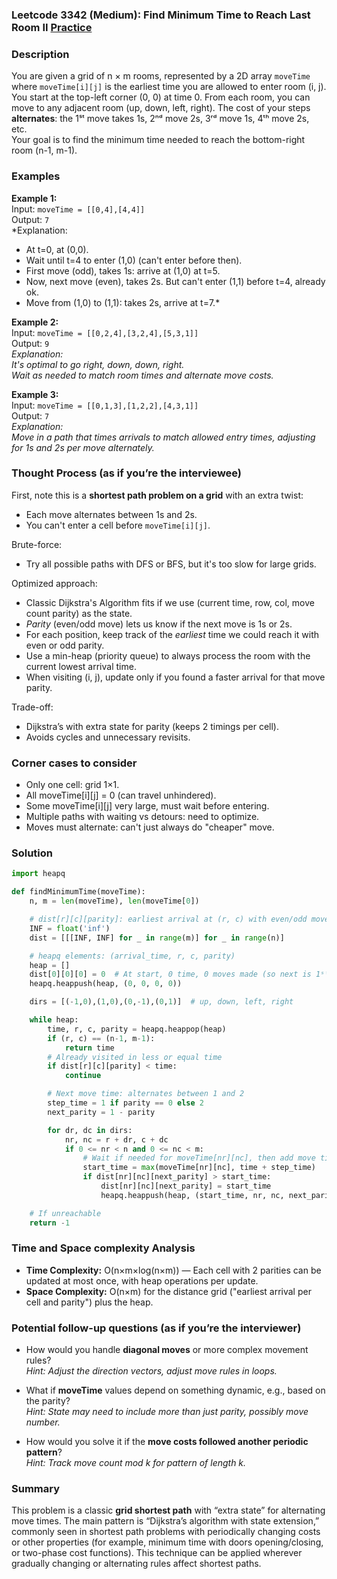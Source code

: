 ### Leetcode 3342 (Medium): Find Minimum Time to Reach Last Room II [Practice](https://leetcode.com/problems/find-minimum-time-to-reach-last-room-ii)

### Description  
You are given a grid of n × m rooms, represented by a 2D array `moveTime` where `moveTime[i][j]` is the earliest time you are allowed to enter room (i, j).  
You start at the top-left corner (0, 0) at time 0. From each room, you can move to any adjacent room (up, down, left, right). The cost of your steps **alternates**: the 1ˢᵗ move takes 1s, 2ⁿᵈ move 2s, 3ʳᵈ move 1s, 4ᵗʰ move 2s, etc.  
Your goal is to find the minimum time needed to reach the bottom-right room (n-1, m-1).

### Examples  

**Example 1:**  
Input: `moveTime = [[0,4],[4,4]]`  
Output: `7`  
*Explanation:  
- At t=0, at (0,0).  
- Wait until t=4 to enter (1,0) (can't enter before then).  
- First move (odd), takes 1s: arrive at (1,0) at t=5.  
- Now, next move (even), takes 2s. But can't enter (1,1) before t=4, already ok.  
- Move from (1,0) to (1,1): takes 2s, arrive at t=7.*

**Example 2:**  
Input: `moveTime = [[0,2,4],[3,2,4],[5,3,1]]`  
Output: `9`  
*Explanation:  
It's optimal to go right, down, down, right.  
Wait as needed to match room times and alternate move costs.*

**Example 3:**  
Input: `moveTime = [[0,1,3],[1,2,2],[4,3,1]]`  
Output: `7`  
*Explanation:  
Move in a path that times arrivals to match allowed entry times, adjusting for 1s and 2s per move alternately.*

### Thought Process (as if you’re the interviewee)  

First, note this is a **shortest path problem on a grid** with an extra twist:  
- Each move alternates between 1s and 2s.  
- You can't enter a cell before `moveTime[i][j]`.

Brute-force:  
- Try all possible paths with DFS or BFS, but it's too slow for large grids.

Optimized approach:  
- Classic Dijkstra's Algorithm fits if we use (current time, row, col, move count parity) as the state.  
- *Parity* (even/odd move) lets us know if the next move is 1s or 2s.
- For each position, keep track of the *earliest* time we could reach it with even or odd parity.
- Use a min-heap (priority queue) to always process the room with the current lowest arrival time.
- When visiting (i, j), update only if you found a faster arrival for that move parity.

Trade-off:  
- Dijkstra’s with extra state for parity (keeps 2 timings per cell).
- Avoids cycles and unnecessary revisits.

### Corner cases to consider  
- Only one cell: grid 1×1.
- All moveTime[i][j] = 0 (can travel unhindered).
- Some moveTime[i][j] very large, must wait before entering.
- Multiple paths with waiting vs detours: need to optimize.
- Moves must alternate: can't just always do "cheaper" move.

### Solution

```python
import heapq

def findMinimumTime(moveTime):
    n, m = len(moveTime), len(moveTime[0])

    # dist[r][c][parity]: earliest arrival at (r, c) with even/odd move number
    INF = float('inf')
    dist = [[[INF, INF] for _ in range(m)] for _ in range(n)]

    # heapq elements: (arrival_time, r, c, parity)
    heap = []
    dist[0][0][0] = 0  # At start, 0 time, 0 moves made (so next is 1ˢᵗ move: odd)
    heapq.heappush(heap, (0, 0, 0, 0))

    dirs = [(-1,0),(1,0),(0,-1),(0,1)]  # up, down, left, right

    while heap:
        time, r, c, parity = heapq.heappop(heap)
        if (r, c) == (n-1, m-1):
            return time
        # Already visited in less or equal time
        if dist[r][c][parity] < time:
            continue

        # Next move time: alternates between 1 and 2
        step_time = 1 if parity == 0 else 2
        next_parity = 1 - parity

        for dr, dc in dirs:
            nr, nc = r + dr, c + dc
            if 0 <= nr < n and 0 <= nc < m:
                # Wait if needed for moveTime[nr][nc], then add move time
                start_time = max(moveTime[nr][nc], time + step_time)
                if dist[nr][nc][next_parity] > start_time:
                    dist[nr][nc][next_parity] = start_time
                    heapq.heappush(heap, (start_time, nr, nc, next_parity))

    # If unreachable
    return -1
```

### Time and Space complexity Analysis  

- **Time Complexity:** O(n×m×log(n×m)) — Each cell with 2 parities can be updated at most once, with heap operations per update.
- **Space Complexity:** O(n×m) for the distance grid ("earliest arrival per cell and parity") plus the heap.

### Potential follow-up questions (as if you’re the interviewer)  

- How would you handle **diagonal moves** or more complex movement rules?  
  *Hint: Adjust the direction vectors, adjust move rules in loops.*

- What if **moveTime** values depend on something dynamic, e.g., based on the parity?  
  *Hint: State may need to include more than just parity, possibly move number.*

- How would you solve it if the **move costs followed another periodic pattern**?  
  *Hint: Track move count mod k for pattern of length k.*

### Summary
This problem is a classic **grid shortest path** with “extra state” for alternating move times. The main pattern is “Dijkstra’s algorithm with state extension,” commonly seen in shortest path problems with periodically changing costs or other properties (for example, minimum time with doors opening/closing, or two-phase cost functions). This technique can be applied wherever gradually changing or alternating rules affect shortest paths.